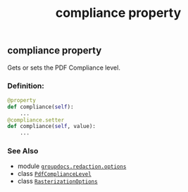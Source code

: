 ﻿---
title: compliance property
second_title: GroupDocs.Redaction for Python via .NET API References
description: 
type: docs
weight: 40
url: /groupdocs.redaction.options/rasterizationoptions/compliance/
is_root: false
---

## compliance property


Gets or sets the PDF Compliance level.
### Definition:
```python
@property
def compliance(self):
    ...
@compliance.setter
def compliance(self, value):
    ...
```

### See Also
* module [`groupdocs.redaction.options`](../../)
* class [`PdfComplianceLevel`](/redaction/python-net/groupdocs.redaction.options/pdfcompliancelevel)
* class [`RasterizationOptions`](/redaction/python-net/groupdocs.redaction.options/rasterizationoptions)
